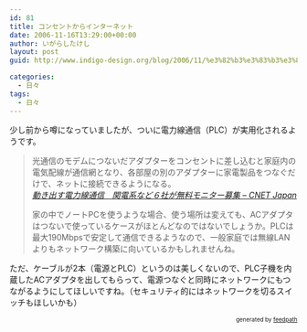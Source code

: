 ```yaml
---
id: 81
title: コンセントからインターネット
date: 2006-11-16T13:29:00+00:00
author: いがらしたけし
layout: post
guid: http://www.indigo-design.org/blog/2006/11/%e3%82%b3%e3%83%b3%e3%82%bb%e3%83%b3%e3%83%88%e3%81%8b%e3%82%89%e3%82%a4%e3%83%b3%e3%82%bf%e3%83%bc%e3%83%8d%e3%83%83%e3%83%88/

categories:
  - 日々
tags:
  - 日々
---
```

少し前から噂になっていましたが、ついに電力線通信（PLC）が実用化されるようです。
  


> 光通信のモデムにつないだアダプターをコンセントに差し込むと家庭内の電気配線が通信網となり、各部屋の別のアダプターに家電製品をつなぐだけで、ネットに接続できるようになる。  
> <cite><a href="http://japan.cnet.com/news/com/story/0,2000056021,20315407,00.htm?ref=rss" class="broken_link">動き出す電力線通信　関電系など６社が無料モニター募集 &#8211; CNET Japan</a></cite></p>
家の中でノートPCを使うような場合、使う場所は変えても、ACアダプタはつないで使っているケースがほとんどなのではないでしょうか。PLCは最大190Mbpsで安定して通信できるようなので、一般家庭では無線LANよりもネットワーク構築に向いているかもしれませんね。

ただ、ケーブルが2本（電源とPLC）というのは美しくないので、PLC子機を内蔵したACアダプタを出してもらって、電源つなぐと同時にネットワークにもつながるようにしてほしいですね。（セキュリティ的にはネットワークを切るスイッチもほしいかも）

<div style="text-align: right;font-size: 10px">
  &nbsp;&nbsp;<span>generated by <a href="http://feedpath.jp">feedpath</a></span>
</div>
